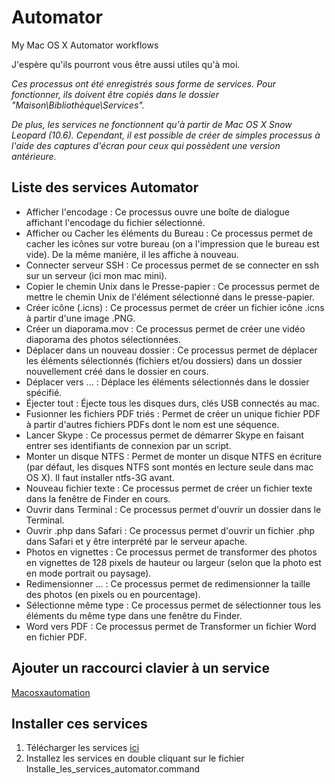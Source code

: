 # Automator

My Mac OS X Automator workflows

J'espère qu'ils pourront vous être aussi utiles qu'à moi.

*Ces processus ont été enregistrés sous forme de services. Pour fonctionner, ils doivent être copiés dans le dossier "Maison\Bibliothèque\Services".*

*De plus, les services ne fonctionnent qu'à partir de Mac OS X Snow Leopard (10.6). Cependant, il est possible de créer de simples processus à l'aide des captures d'écran pour ceux qui possèdent une version antérieure.*

## Liste des services Automator

- Afficher l'encodage : Ce processus ouvre une boîte de dialogue affichant l'encodage du fichier sélectionné.
- Afficher ou Cacher les éléments du Bureau : Ce processus permet de cacher les icônes sur votre bureau (on a l'impression que le bureau est vide). De la même manière, il les affiche à nouveau.
- Connecter serveur SSH : Ce processus permet de se connecter en ssh sur un serveur (ici mon mac mini).
- Copier le chemin Unix dans le Presse-papier : Ce processus permet de mettre le chemin Unix de l'élément sélectionné dans le presse-papier.
- Créer icône (.icns) : Ce processus permet de créer un fichier icône .icns à partir d'une image .PNG.
- Créer un diaporama.mov : Ce processus permet de créer une vidéo diaporama des photos sélectionnées.
- Déplacer dans un nouveau dossier : Ce processus permet de déplacer les éléments sélectionnés (fichiers et/ou dossiers) dans un dossier nouvellement créé dans le dossier en cours.
- Déplacer vers ... : Déplace les éléments sélectionnés dans le dossier spécifié.
- Éjecter tout : Éjecte tous les disques durs, clés USB connectés au mac.
- Fusionner les fichiers PDF triés : Permet de créer un unique fichier PDF à partir d'autres fichiers PDFs dont le nom est une séquence.
- Lancer Skype : Ce processus permet de démarrer Skype en faisant entrer ses identifiants de connexion par un script.
- Monter un disque NTFS : Permet de monter un disque NTFS en écriture (par défaut, les disques NTFS sont montés en lecture seule dans mac OS X).
Il faut installer ntfs-3G avant.
- Nouveau fichier texte : Ce processus permet de créer un fichier texte dans la fenêtre de Finder en cours.
- Ouvrir dans Terminal : Ce processus permet d'ouvrir un dossier dans le Terminal.
- Ouvrir .php dans Safari : Ce processus permet d'ouvrir un fichier .php dans Safari et y être interprété par le serveur apache.
- Photos en vignettes : Ce processus permet de transformer des photos en vignettes de 128 pixels de hauteur ou largeur (selon que la photo est en mode portrait ou paysage).
- Redimensionner ... : Ce processus permet de redimensionner la taille des photos (en pixels ou en pourcentage).
- Sélectionne même type : Ce processus permet de sélectionner tous les éléments du même type dans une fenêtre du Finder.
- Word vers PDF : Ce processus permet de Transformer un fichier Word en fichier PDF.


## Ajouter un raccourci clavier à un service

[Macosxautomation](http://helposx.apple.com/apdredirects/en/redir8121.html)


## Installer ces services ##

1. Télécharger les services [ici]()
2. Installez les services en double cliquant sur le fichier Installe_les_services_automator.command
